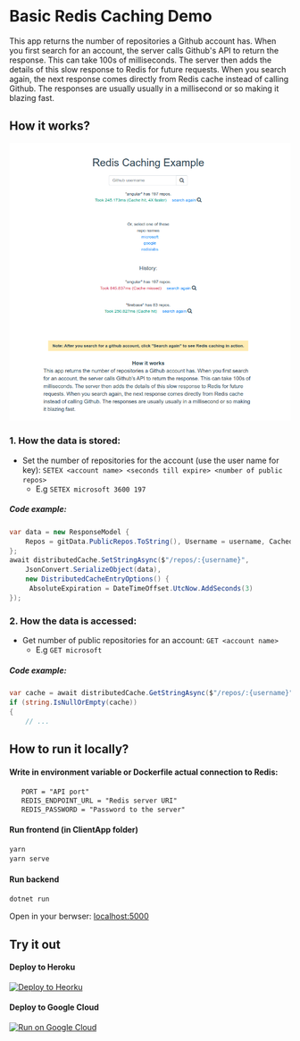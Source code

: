 ﻿<div style="height: 150px"></div>

# Basic Redis Caching Demo

This app returns the number of repositories a Github account has. When you first search for an account, the server calls Github's API to return the response. This can take 100s of milliseconds. The server then adds the details of this slow response to Redis for future requests. When you search again, the next response comes directly from Redis cache instead of calling Github. The responses are usually usually in a millisecond or so making it blazing fast.

## How it works?

![How it works](docs/screenshot001.png)

### 1. How the data is stored:

- Set the number of repositories for the account (use the user name for key): `SETEX <account name> <seconds till expire> <number of public repos>`
  - E.g `SETEX microsoft 3600 197`

##### Code example:

```C#
var data = new ResponseModel {
    Repos = gitData.PublicRepos.ToString(), Username = username, Cached = true
};
await distributedCache.SetStringAsync($"/repos/:{username}",
    JsonConvert.SerializeObject(data),
    new DistributedCacheEntryOptions() {
     AbsoluteExpiration = DateTimeOffset.UtcNow.AddSeconds(3)
});
```

### 2. How the data is accessed:

- Get number of public repositories for an account: `GET <account name>`
  - E.g `GET microsoft`

##### Code example:

```C#
var cache = await distributedCache.GetStringAsync($"/repos/:{username}");
if (string.IsNullOrEmpty(cache))
{
    // ...
```

## How to run it locally?

#### Write in environment variable or Dockerfile actual connection to Redis:

```
   PORT = "API port"
   REDIS_ENDPOINT_URL = "Redis server URI"
   REDIS_PASSWORD = "Password to the server"
```

#### Run frontend (in ClientApp folder)

```sh
yarn
yarn serve
```

#### Run backend

```sh
dotnet run
```

Open in your berwser: [localhost:5000](http://localhost:5000)

## Try it out

#### Deploy to Heroku

<p>
    <a href="https://heroku.com/deploy" target="_blank">
        <img src="https://www.herokucdn.com/deploy/button.svg" alt="Deploy to Heorku" />
    </a>
</p>

#### Deploy to Google Cloud

<p>
    <a href="https://deploy.cloud.run" target="_blank">
        <img src="https://deploy.cloud.run/button.svg" alt="Run on Google Cloud" width="150px"/>
    </a>
</p>
